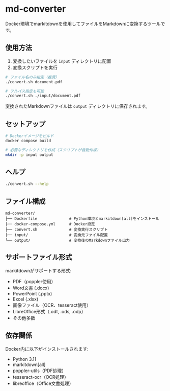 # md-converter

Docker環境でmarkitdownを使用してファイルをMarkdownに変換するツールです。

## 使用方法

1. 変換したいファイルを `input` ディレクトリに配置
2. 変換スクリプトを実行

```bash
# ファイル名のみ指定（推奨）
./convert.sh document.pdf

# フルパス指定も可能
./convert.sh ./input/document.pdf
```

変換されたMarkdownファイルは `output` ディレクトリに保存されます。

## セットアップ

```bash
# Dockerイメージをビルド
docker compose build

# 必要なディレクトリを作成（スクリプトが自動作成）
mkdir -p input output
```

## ヘルプ

```bash
./convert.sh --help
```

## ファイル構成

```
md-converter/
├── Dockerfile              # Python環境とmarkitdown[all]をインストール
├── docker-compose.yml      # Docker設定
├── convert.sh              # 変換実行スクリプト
├── input/                  # 変換元ファイル配置
└── output/                 # 変換後のMarkdownファイル出力
```

## サポートファイル形式

markitdownがサポートする形式:
- PDF（poppler使用）
- Word文書 (.docx)
- PowerPoint (.pptx)
- Excel (.xlsx)
- 画像ファイル（OCR、tesseract使用）
- LibreOffice形式（.odt, .ods, .odp）
- その他多数

## 依存関係

Docker内に以下がインストールされます:
- Python 3.11
- markitdown[all]
- poppler-utils（PDF処理）
- tesseract-ocr（OCR処理）
- libreoffice（Office文書処理）